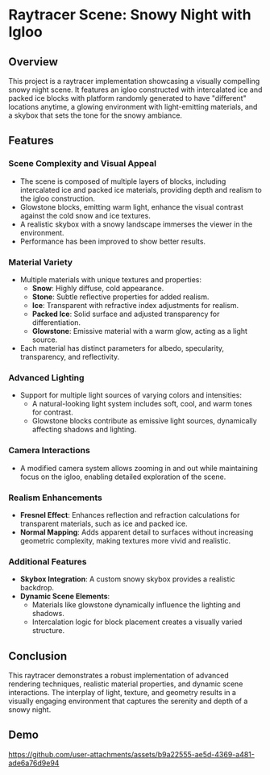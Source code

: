 
# Raytracer Scene: Snowy Night with Igloo

## Overview

This project is a raytracer implementation showcasing a visually compelling snowy night scene. It features an igloo constructed with intercalated ice and packed ice blocks with platform randomly generated to have "different" locations anytime, a glowing environment with light-emitting materials, and a skybox that sets the tone for the snowy ambiance.

## Features

### Scene Complexity and Visual Appeal
- The scene is composed of multiple layers of blocks, including intercalated ice and packed ice materials, providing depth and realism to the igloo construction.
- Glowstone blocks, emitting warm light, enhance the visual contrast against the cold snow and ice textures.
- A realistic skybox with a snowy landscape immerses the viewer in the environment.
- Performance has been improved to show better results.

### Material Variety
- Multiple materials with unique textures and properties:
  - **Snow**: Highly diffuse, cold appearance.
  - **Stone**: Subtle reflective properties for added realism.
  - **Ice**: Transparent with refractive index adjustments for realism.
  - **Packed Ice**: Solid surface and adjusted transparency for differentiation.
  - **Glowstone**: Emissive material with a warm glow, acting as a light source.
- Each material has distinct parameters for albedo, specularity, transparency, and reflectivity.

### Advanced Lighting
- Support for multiple light sources of varying colors and intensities:
  - A natural-looking light system includes soft, cool, and warm tones for contrast.
  - Glowstone blocks contribute as emissive light sources, dynamically affecting shadows and lighting.

### Camera Interactions
- A modified camera system allows zooming in and out while maintaining focus on the igloo, enabling detailed exploration of the scene.

### Realism Enhancements
- **Fresnel Effect**: Enhances reflection and refraction calculations for transparent materials, such as ice and packed ice.
- **Normal Mapping**: Adds apparent detail to surfaces without increasing geometric complexity, making textures more vivid and realistic.

### Additional Features
- **Skybox Integration**: A custom snowy skybox provides a realistic backdrop.
- **Dynamic Scene Elements**:
  - Materials like glowstone dynamically influence the lighting and shadows.
  - Intercalation logic for block placement creates a visually varied structure.

## Conclusion

This raytracer demonstrates a robust implementation of advanced rendering techniques, realistic material properties, and dynamic scene interactions. The interplay of light, texture, and geometry results in a visually engaging environment that captures the serenity and depth of a snowy night.


## Demo

https://github.com/user-attachments/assets/b9a22555-ae5d-4369-a481-ade6a76d9e94

